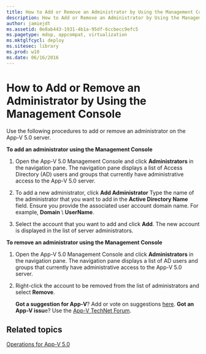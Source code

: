 ```yaml
---
title: How to Add or Remove an Administrator by Using the Management Console
description: How to Add or Remove an Administrator by Using the Management Console
author: jamiejdt
ms.assetid: 0e8ab443-1931-4b1a-95df-6ccbecc9efc5
ms.pagetype: mdop, appcompat, virtualization
ms.mktglfcycl: deploy
ms.sitesec: library
ms.prod: w10
ms.date: 06/16/2016
---
```



# How to Add or Remove an Administrator by Using the Management Console


Use the following procedures to add or remove an administrator on the App-V 5.0 server.

**To add an administrator using the Management Console**

1.  Open the App-V 5.0 Management Console and click **Administrators** in the navigation pane. The navigation pane displays a list of Access Directory (AD) users and groups that currently have administrative access to the App-V 5.0 server.

2.  To add a new administrator, click **Add Administrator** Type the name of the administrator that you want to add in the **Active Directory Name** field. Ensure you provide the associated user account domain name. For example, **Domain** \\ **UserName**.

3.  Select the account that you want to add and click **Add**. The new account is displayed in the list of server administrators.

**To remove an administrator using the Management Console**

1.  Open the App-V 5.0 Management Console and click **Administrators** in the navigation pane. The navigation pane displays a list of AD users and groups that currently have administrative access to the App-V 5.0 server.

2.  Right-click the account to be removed from the list of administrators and select **Remove**.

    **Got a suggestion for App-V**? Add or vote on suggestions [here](http://appv.uservoice.com/forums/280448-microsoft-application-virtualization). **Got an App-V issu**e? Use the [App-V TechNet Forum](https://social.technet.microsoft.com/Forums/home?forum=mdopappv).

## Related topics


[Operations for App-V 5.0](operations-for-app-v-50.md)

 

 





